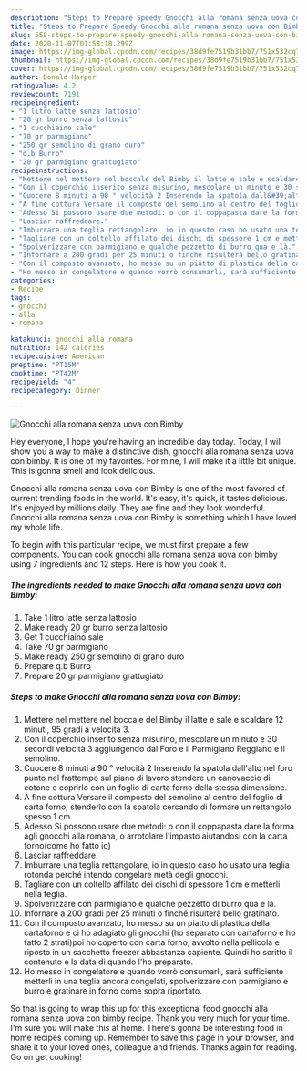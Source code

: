 ```yaml
---
description: "Steps to Prepare Speedy Gnocchi alla romana senza uova con Bimby"
title: "Steps to Prepare Speedy Gnocchi alla romana senza uova con Bimby"
slug: 558-steps-to-prepare-speedy-gnocchi-alla-romana-senza-uova-con-bimby
date: 2020-11-07T01:58:18.299Z
image: https://img-global.cpcdn.com/recipes/38d9fe7519b31bb7/751x532cq70/gnocchi-alla-romana-senza-uova-con-bimby-recipe-main-photo.jpg
thumbnail: https://img-global.cpcdn.com/recipes/38d9fe7519b31bb7/751x532cq70/gnocchi-alla-romana-senza-uova-con-bimby-recipe-main-photo.jpg
cover: https://img-global.cpcdn.com/recipes/38d9fe7519b31bb7/751x532cq70/gnocchi-alla-romana-senza-uova-con-bimby-recipe-main-photo.jpg
author: Donald Harper
ratingvalue: 4.2
reviewcount: 7191
recipeingredient:
- "1 litro latte senza lattosio"
- "20 gr burro senza lattosio"
- "1 cucchiaino sale"
- "70 gr parmigiano"
- "250 gr semolino di grano duro"
- "q.b Burro"
- "20 gr parmigiano grattugiato"
recipeinstructions:
- "Mettere nel mettere nel boccale del Bimby il latte e sale e scaldare 12 minuti, 95 gradi a velocità 3."
- "Con il coperchio inserito senza misurino, mescolare un minuto e 30 secondi velocità 3 aggiungendo dal Foro e il Parmigiano Reggiano e il semolino."
- "Cuocere 8 minuti a 90 ° velocità 2 Inserendo la spatola dall&#39;alto nel foro punto nel frattempo sul piano di lavoro stendere un canovaccio di cotone e coprirlo con un foglio di carta forno della stessa dimensione."
- "A fine cottura Versare il composto del semolino al centro del foglio di carta forno, stenderlo con la spatola cercando di formare un rettangolo spesso 1 cm."
- "Adesso Si possono usare due metodi: o con il coppapasta dare la forma agli gnocchi alla romana, o arrotolare l&#39;impasto aiutandosi con la carta forno(come ho fatto io)"
- "Lasciar raffreddare."
- "Imburrare una teglia rettangolare, io in questo caso ho usato una teglia rotonda perché intendo congelare metà degli gnocchi."
- "Tagliare con un coltello affilato dei dischi di spessore 1 cm e metterli nella teglia."
- "Spolverizzare con parmigiano e qualche pezzetto di burro qua e là."
- "Infornare a 200 gradi per 25 minuti o finché risulterà bello gratinato."
- "Con il composto avanzato, ho messo su un piatto di plastica della cartaforno e ci ho adagiato gli gnocchi (ho separato con cartaforno e ho fatto 2 strati)poi ho coperto con carta forno, avvolto nella pellicola e riposto in un sacchetto freezer abbastanza capiente. Quindi ho scritto il contenuto e la data di quando l&#39;ho preparato."
- "Ho messo in congelatore e quando vorrò consumarli, sarà sufficiente metterli in una teglia ancora congelati, spolverizzare con parmigiano e burro e gratinare in forno come sopra riportato."
categories:
- Recipe
tags:
- gnocchi
- alla
- romana

katakunci: gnocchi alla romana 
nutrition: 142 calories
recipecuisine: American
preptime: "PT15M"
cooktime: "PT42M"
recipeyield: "4"
recipecategory: Dinner

---
```



![Gnocchi alla romana senza uova con Bimby](https://img-global.cpcdn.com/recipes/38d9fe7519b31bb7/751x532cq70/gnocchi-alla-romana-senza-uova-con-bimby-recipe-main-photo.jpg)

Hey everyone, I hope you're having an incredible day today. Today, I will show you a way to make a distinctive dish, gnocchi alla romana senza uova con bimby. It is one of my favorites. For mine, I will make it a little bit unique. This is gonna smell and look delicious.



Gnocchi alla romana senza uova con Bimby is one of the most favored of current trending foods in the world. It's easy, it's quick, it tastes delicious. It's enjoyed by millions daily. They are fine and they look wonderful. Gnocchi alla romana senza uova con Bimby is something which I have loved my whole life.


To begin with this particular recipe, we must first prepare a few components. You can cook gnocchi alla romana senza uova con bimby using 7 ingredients and 12 steps. Here is how you cook it.

<!--inarticleads1-->

##### The ingredients needed to make Gnocchi alla romana senza uova con Bimby:

1. Take 1 litro latte senza lattosio
1. Make ready 20 gr burro senza lattosio
1. Get 1 cucchiaino sale
1. Take 70 gr parmigiano
1. Make ready 250 gr semolino di grano duro
1. Prepare q.b Burro
1. Prepare 20 gr parmigiano grattugiato




<!--inarticleads2-->

##### Steps to make Gnocchi alla romana senza uova con Bimby:

1. Mettere nel mettere nel boccale del Bimby il latte e sale e scaldare 12 minuti, 95 gradi a velocità 3.
1. Con il coperchio inserito senza misurino, mescolare un minuto e 30 secondi velocità 3 aggiungendo dal Foro e il Parmigiano Reggiano e il semolino.
1. Cuocere 8 minuti a 90 ° velocità 2 Inserendo la spatola dall&#39;alto nel foro punto nel frattempo sul piano di lavoro stendere un canovaccio di cotone e coprirlo con un foglio di carta forno della stessa dimensione.
1. A fine cottura Versare il composto del semolino al centro del foglio di carta forno, stenderlo con la spatola cercando di formare un rettangolo spesso 1 cm.
1. Adesso Si possono usare due metodi: o con il coppapasta dare la forma agli gnocchi alla romana, o arrotolare l&#39;impasto aiutandosi con la carta forno(come ho fatto io)
1. Lasciar raffreddare.
1. Imburrare una teglia rettangolare, io in questo caso ho usato una teglia rotonda perché intendo congelare metà degli gnocchi.
1. Tagliare con un coltello affilato dei dischi di spessore 1 cm e metterli nella teglia.
1. Spolverizzare con parmigiano e qualche pezzetto di burro qua e là.
1. Infornare a 200 gradi per 25 minuti o finché risulterà bello gratinato.
1. Con il composto avanzato, ho messo su un piatto di plastica della cartaforno e ci ho adagiato gli gnocchi (ho separato con cartaforno e ho fatto 2 strati)poi ho coperto con carta forno, avvolto nella pellicola e riposto in un sacchetto freezer abbastanza capiente. Quindi ho scritto il contenuto e la data di quando l&#39;ho preparato.
1. Ho messo in congelatore e quando vorrò consumarli, sarà sufficiente metterli in una teglia ancora congelati, spolverizzare con parmigiano e burro e gratinare in forno come sopra riportato.




So that is going to wrap this up for this exceptional food gnocchi alla romana senza uova con bimby recipe. Thank you very much for your time. I'm sure you will make this at home. There's gonna be interesting food in home recipes coming up. Remember to save this page in your browser, and share it to your loved ones, colleague and friends. Thanks again for reading. Go on get cooking!
